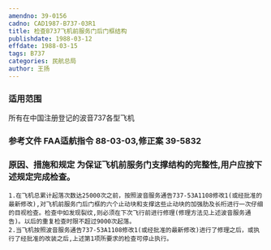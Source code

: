 ```yaml
---
amendno: 39-0156  
cadno: CAD1987-B737-03R1  
title: 检查B737飞机前服务门后门框结构  
publishdate: 1988-03-12  
effdate: 1988-03-15  
tags: B737  
categories: 民航总局  
author: 王扬  
---
```

  
### 适用范围  
所有在中国注册登记的波音737各型飞机  
  
<!--more-->  
### 参考文件    FAA适航指令 88-03-03,修正案 39-5832  
  
### 原因、措施和规定     为保证飞机前服务门支撑结构的完整性,用户应按下述规定完成检查。  
    1.在飞机总累计起落次数达25000次之前，按照波音服务通告737-53A1108修改1(或经批准的最新修改),对飞机前服务门后门框的六个止动块和支撑这些止动块的加强肋及长桁进行一次仔细的目视检查。检查中如发现裂纹,则必须在下次飞行前进行修理(修理方法见上述波音服务通告)。以后的重复检查时限不超过9000次起落。  
    2.当飞机按照波音服务通告737-53A1108修改1(或经批准的最新修改)进行了修理之后，或执行了经批准的改装之后,上述第1项所要求的检查可停止执行。  
  
